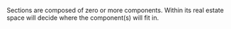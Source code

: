 Sections are composed of zero or more components.  Within its real estate space will decide where the component(s) will fit in.